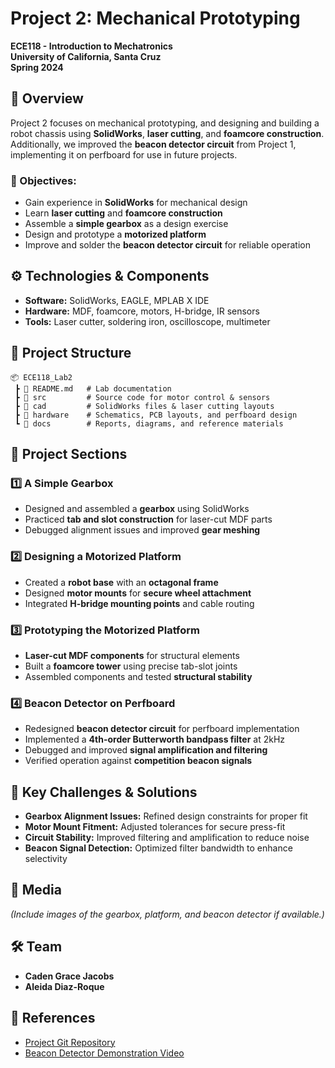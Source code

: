 # Project 2: Mechanical Prototyping

**ECE118 - Introduction to Mechatronics**  
**University of California, Santa Cruz**  
**Spring 2024**  

## 📌 Overview

Project 2 focuses on mechanical prototyping, and designing and building a robot chassis using **SolidWorks**, **laser cutting**, and **foamcore construction**. Additionally, we improved the **beacon detector circuit** from Project 1, implementing it on perfboard for use in future projects.

### 🔹 Objectives:
- Gain experience in **SolidWorks** for mechanical design
- Learn **laser cutting** and **foamcore construction**
- Assemble a **simple gearbox** as a design exercise
- Design and prototype a **motorized platform**
- Improve and solder the **beacon detector circuit** for reliable operation

## ⚙️ Technologies & Components

- **Software:** SolidWorks, EAGLE, MPLAB X IDE
- **Hardware:** MDF, foamcore, motors, H-bridge, IR sensors
- **Tools:** Laser cutter, soldering iron, oscilloscope, multimeter

## 📂 Project Structure

```plaintext
📦 ECE118_Lab2
 ┣ 📜 README.md   # Lab documentation
 ┣ 📂 src         # Source code for motor control & sensors
 ┣ 📂 cad         # SolidWorks files & laser cutting layouts
 ┣ 📂 hardware    # Schematics, PCB layouts, and perfboard design
 ┗ 📂 docs        # Reports, diagrams, and reference materials 
```

## 🚀 Project Sections

### 1️⃣ A Simple Gearbox
- Designed and assembled a **gearbox** using SolidWorks
- Practiced **tab and slot construction** for laser-cut MDF parts
- Debugged alignment issues and improved **gear meshing**

### 2️⃣ Designing a Motorized Platform
- Created a **robot base** with an **octagonal frame**
- Designed **motor mounts** for **secure wheel attachment**
- Integrated **H-bridge mounting points** and cable routing

### 3️⃣ Prototyping the Motorized Platform
- **Laser-cut MDF components** for structural elements
- Built a **foamcore tower** using precise tab-slot joints
- Assembled components and tested **structural stability**

### 4️⃣ Beacon Detector on Perfboard
- Redesigned **beacon detector circuit** for perfboard implementation
- Implemented a **4th-order Butterworth bandpass filter** at 2kHz
- Debugged and improved **signal amplification and filtering**
- Verified operation against **competition beacon signals**

## 🎯 Key Challenges & Solutions

- **Gearbox Alignment Issues:** Refined design constraints for proper fit
- **Motor Mount Fitment:** Adjusted tolerances for secure press-fit
- **Circuit Stability:** Improved filtering and amplification to reduce noise
- **Beacon Signal Detection:** Optimized filter bandwidth to enhance selectivity

## 📸 Media
*(Include images of the gearbox, platform, and beacon detector if available.)*

## 🛠 Team
- **Caden Grace Jacobs**
- **Aleida Diaz-Roque**

## 🔗 References
- [Project Git Repository](https://git.ucsc.edu/adiazroq/ece118_lab2)
- [Beacon Detector Demonstration Video](https://youtu.be/example)

